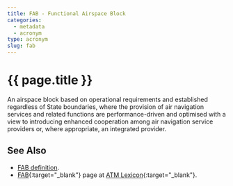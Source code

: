 ```yaml
---
title: FAB - Functional Airspace Block
categories:
  - metadata
  - acronym
type: acronym
slug: fab
---
```


# {{ page.title }}

An airspace block based on operational requirements and established
regardless of State boundaries, where the provision of air navigation
services and related functions are performance-driven and optimised
with a view to introducing enhanced cooperation among air navigation
service providers or, where appropriate, an integrated provider.


## See Also

* [FAB definition][fab].
* [FAB][fabLEXI]{:target="_blank"} page at [ATM Lexicon][lexi]{:target="_blank"}.

[fab]: <{{ "/references/definition/fab.html" | prepend: site.baseurl | prepend: site.url }}> "FAB definition"
[fabLEXI]: <https://ext.eurocontrol.int/lexicon/index.php/Functional_Airspace_Block> "FAB - ATM Lexicon"
[lexi]: <https://ext.eurocontrol.int/lexicon/index.php/Main_Page> "ATM Lexicon"
